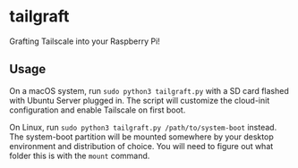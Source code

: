 # tailgraft

Grafting Tailscale into your Raspberry Pi!

## Usage

On a macOS system, run `sudo python3 tailgraft.py` with a SD card flashed with Ubuntu Server plugged in. The script will customize the cloud-init configuration and enable Tailscale on first boot.

On Linux, run `sudo python3 tailgraft.py /path/to/system-boot` instead. The system-boot partition will be mounted somewhere by your desktop environment and distribution of choice. You will need to figure out what folder this is with the `mount` command.